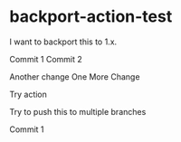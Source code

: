 # backport-action-test

I want to backport this to 1.x.

Commit 1
Commit 2

Another change
One More Change

Try action

Try to push this to multiple branches

Commit 1

